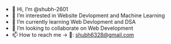 - 👋 Hi, I’m @shubh-2601
- 👀 I’m interested in Website Devlopment and Machine Learning
- 🌱 I’m currently learning Web Devlopment and DSA
- 💞️ I’m looking to collaborate on Web Development
- 📫 How to reach me ->  📧: shubh6328@gmail.com
